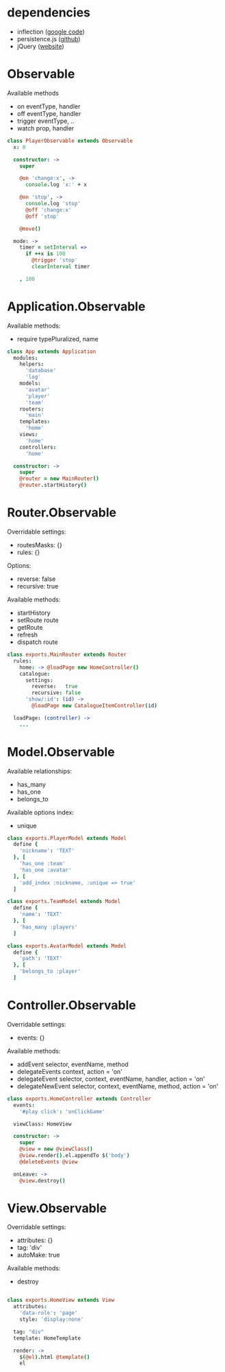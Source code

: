 # dependencies #

* inflection ([google code](http://code.google.com/p/inflection-js/]))
* persistence.js ([github](https://github.com/zefhemel/persistencejs]))
* jQuery ([website](http://jquery.com/]))

# Observable #

Available methods
* on eventType, handler
* off eventType, handler
* trigger eventType, ..
* watch prop, handler

```coffeescript
class PlayerObservable extends Observable
  x: 0

  constructor: ->
    super

    @on 'change:x', ->
      console.log 'x:' + x

    @on 'stop', ->
      console.log 'stop'
      @off 'change:x'
      @off 'stop'

    @move()

  mode: ->
    timer = setInterval =>
      if ++x is 100
        @trigger 'stop'
        clearInterval timer

    , 100

```

# Application.Observable #

Available methods:
* require typePluralized, name

```coffeescript
class App extends Application
  modules:
    helpers:
      'database'
      'log'
    models:
      'avatar'
      'player'
      'team'
    routers:
      'main'
    templates:
      'home'
    views:
      'home'
    controllers:
      'home'

  constructor: ->
    super
    @router = new MainRouter()
    @router.startHistory()

```

# Router.Observable #

Overridable settings:
* routesMasks: {}
* rules: {}

Options:
* reverse: false
* recursive: true

Available methods:
* startHistory
* setRoute route
* getRoute
* refresh
* dispatch route

```coffeescript
class exports.MainRouter extends Router
  rules:
    home: -> @loadPage new HomeController()
    catalogue:
      settings:
        reverse:   true
        recursive: false
      'show/:id': (id) ->
        @loadPage new CatalogueItemController(id)

  loadPage: (controller) ->
    ...
```

# Model.Observable #

Available relationships:
* has_many
* has_one
* belongs_to

Available options index:
* unique

```coffeescript
class exports.PlayerModel extends Model
  define {
    'nickname': 'TEXT'
  }, [
    'has_one :team'
    'has_one :avatar'
  ], [
    'add_index :nickname, :unique => true'
  ]

class exports.TeamModel extends Model
  define {
    'name': 'TEXT'
  }, [
    'has_many :players'
  ]

class exports.AvatarModel extends Model
  define {
    'path': 'TEXT'
  }, [
    'belongs_to :player'
  ]
```

# Controller.Observable #

Overridable settings:
* events: {}

Available methods:
* addEvent selector, eventName, method
* delegateEvents context, action = 'on'
* delegateEvent selector, context, eventName, handler, action = 'on'
* delegateNewEvent selector, context, eventName, method, action = 'on'

```coffeescript
class exports.HomeController extends Controller
  events:
    '#play click': 'onClickGame'

  viewClass: HomeView

  constructor: ->
    super
    @view = new @viewClass()
    @view.render().el.appendTo $('body')
    @deleteEvents @view

  onLeave: ->
    @view.destroy()
```

# View.Observable #

Overridable settings:
* attributes: {}
* tag: 'div'
* autoMake: true

Available methods:
* destroy

```coffeescript

class exports.HomeView extends View
  attributes:
    'data-role': 'page'
    style: 'display:none'

  tag: "div"
  template: HomeTemplate

  render: ->
    $(@el).html @template()
    el

```
